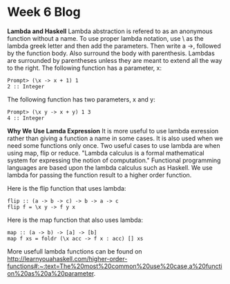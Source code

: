 # Week 6 Blog
**Lambda and Haskell**
Lambda abstraction is refered to as an anonymous function without a name. To use proper lambda notation, use \ as the lambda greek letter and then add the parameters. Then write a ->, followed by the function body. Also surround the body with parenthesis. Lambdas are surrounded by parentheses unless they are meant to extend all the way to the right. 
The following function has a parameter, x:

```
Prompt> (\x -> x + 1) 1
2 :: Integer
```

The following function has two parameters, x and y:
```
Prompt> (\x y -> x + y) 1 3
4 :: Integer
```

**Why We Use Lamda Expression**
It is more useful to use lambda exression rather than giving a function a name in some cases. It is also used when we need some functions only once. Two useful cases to use lambda are when using map, flip or reduce. "Lambda calculus is a formal mathematical system for expressing the notion of computation." Functional programming languages are based upon the lambda calculus such as Haskell. We use lambda for passing the function result to a higher order function.

Here is the flip function that uses lambda:

```
flip :: (a -> b -> c) -> b -> a -> c  
flip f = \x y -> f y x  
```

Here is the map function that also uses lambda:

```
map :: (a -> b) -> [a] -> [b]  
map f xs = foldr (\x acc -> f x : acc) [] xs
```
More usefull lambda functions can be found on http://learnyouahaskell.com/higher-order-functions#:~:text=The%20most%20common%20use%20case,a%20function%20as%20a%20parameter.